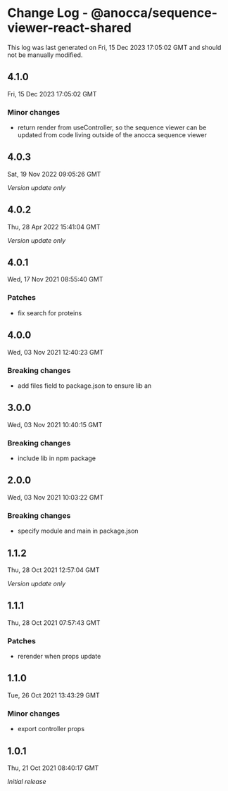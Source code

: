 # Change Log - @anocca/sequence-viewer-react-shared

This log was last generated on Fri, 15 Dec 2023 17:05:02 GMT and should not be manually modified.

## 4.1.0
Fri, 15 Dec 2023 17:05:02 GMT

### Minor changes

- return render from useController, so the sequence viewer can be updated from code living outside of the anocca sequence viewer

## 4.0.3
Sat, 19 Nov 2022 09:05:26 GMT

_Version update only_

## 4.0.2
Thu, 28 Apr 2022 15:41:04 GMT

_Version update only_

## 4.0.1
Wed, 17 Nov 2021 08:55:40 GMT

### Patches

- fix search for proteins

## 4.0.0
Wed, 03 Nov 2021 12:40:23 GMT

### Breaking changes

- add files field to package.json to ensure lib an

## 3.0.0
Wed, 03 Nov 2021 10:40:15 GMT

### Breaking changes

- include lib in npm package

## 2.0.0
Wed, 03 Nov 2021 10:03:22 GMT

### Breaking changes

- specify module and main in package.json

## 1.1.2
Thu, 28 Oct 2021 12:57:04 GMT

_Version update only_

## 1.1.1
Thu, 28 Oct 2021 07:57:43 GMT

### Patches

- rerender when props update

## 1.1.0
Tue, 26 Oct 2021 13:43:29 GMT

### Minor changes

- export controller props

## 1.0.1
Thu, 21 Oct 2021 08:40:17 GMT

_Initial release_

